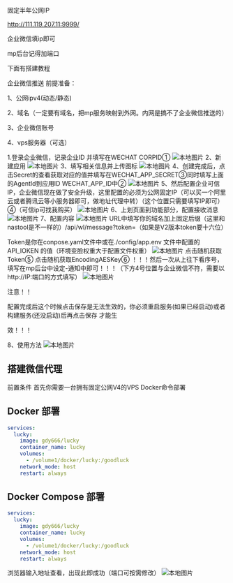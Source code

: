 固定半年公网IP

http://111.119.207.11:9999/

企业微信填ip即可

mp后台记得加端口

下面有搭建教程

企业微信推送
前提准备：

1、公网ipv4(动态/静态)

2、域名（一定要有域名，把mp服务映射到外网。内网是搞不了企业微信推送的）

3、企业微信账号

4、vps服务器（可选）

1.登录企业微信，记录企业ID 并填写在WECHAT CORPID①
![本地图片](/public/img/work/MoviePilot企业微信推送教程适用V1、V2版本，公网&无公网/1.png)
2、新建应用
![本地图片](/public/img/work/MoviePilot企业微信推送教程适用V1、V2版本，公网&无公网/2.png)
3、填写相关信息并上传图标
![本地图片](/public/img/work/MoviePilot企业微信推送教程适用V1、V2版本，公网&无公网/3.png)
4、创建完成后，点击Secret的查看获取对应的值并填写在WECHAT_APP_SECRET③同时填写上面的AgentId到应用ID WECHAT_APP_ID中②
![本地图片](/public/img/work/MoviePilot企业微信推送教程适用V1、V2版本，公网&无公网/4.png)
5、然后配置企业可信IP，企业微信现在做了安全升级，这里配置的必须为公网固定IP（可以买一个阿里云或者腾讯云等小服务器即可，做地址代理中转）（这个位置只需要填写IP即可）④（可信ip可找我购买）
![本地图片](/public/img/work/MoviePilot企业微信推送教程适用V1、V2版本，公网&无公网/5.png)
6、上划页面到功能部分，配置接收消息
![本地图片](/public/img/work/MoviePilot企业微信推送教程适用V1、V2版本，公网&无公网/6.png)
7、配置内容
![本地图片](/public/img/work/MoviePilot企业微信推送教程适用V1、V2版本，公网&无公网/7.png)
URL中填写你的域名加上固定后缀（这里和nastool是不一样的）/api/wl/message?token=（如果是V2版本token要十六位）

Token是你在conpose.yaml文件中或在./config/app.env 文件中配置的 API_IOKEN 的值（环境变脸权重大于配置文件权重）
![本地图片](/public/img/work/MoviePilot企业微信推送教程适用V1、V2版本，公网&无公网/8.png)
点击随机获取Token⑤
点击随机获取EncodingAESKey⑥
！！！然后一次从上往下看序号，填写在mp后台中设定-通知中即可！！！（下方4号位置与企业微信不符，需要以http://IP:端口的方式填写）
![本地图片](/public/img/work/MoviePilot企业微信推送教程适用V1、V2版本，公网&无公网/9.png)

注意！！

配置完成后这个时候点击保存是无法生效的，你必须重启服务(如果已经启动)或者构建服务(还没启动)后再点击保存 才能生

效！！！

8、使用方法
![本地图片](/public/img/work/MoviePilot企业微信推送教程适用V1、V2版本，公网&无公网/10.png)
## 搭建微信代理
前置条件
首先你需要一台拥有固定公网V4的VPS
Docker命令部署

## Docker  部署

```yaml
services:
  lucky:
    image: gdy666/lucky
    container_name: lucky
    volumes:
      - /volume1/docker/lucky:/goodluck
    network_mode: host
    restart: always
````
## Docker Compose 部署

```yaml
services:
  lucky:
    image: gdy666/lucky
    container_name: lucky
    volumes:
      - /volume1/docker/lucky:/goodluck
    network_mode: host
    restart: always
````
浏览器输入地址查看，出现此即成功（端口可按需修改）
![本地图片](/public/img/work/MoviePilot企业微信推送教程适用V1、V2版本，公网&无公网/11.png)
